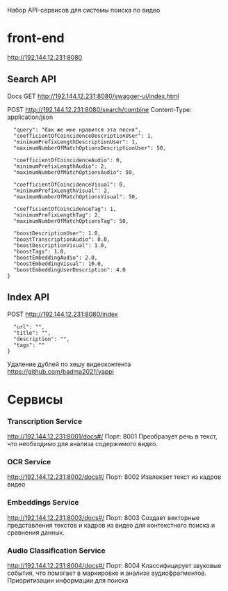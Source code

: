 Набор API-сервисов для системы поиска по видео

# front-end
http://192.144.12.231:8080


## Search API
Docs GET http://192.144.12.231:8080/swagger-ui/index.html

POST http://192.144.12.231:8080/search/combine
Content-Type: application/json

```{
  "query": "Как же мне нравится эта песня",
  "coefficientOfCoincidenceDescriptionUser": 1,
  "minimumPrefixLengthDescriptionUser": 1,
  "maximumNumberOfMatchOptionsDescriptionUser": 50,
  
  "coefficientOfCoincidenceAudio": 0,
  "minimumPrefixLengthAudio": 2,
  "maximumNumberOfMatchOptionsAudio": 50,
  
  "coefficientOfCoincidenceVisual": 0,
  "minimumPrefixLengthVisual": 2,
  "maximumNumberOfMatchOptionsVisual": 50,

  "coefficientOfCoincidenceTag": 1,
  "minimumPrefixLengthTag": 2,
  "maximumNumberOfMatchOptionsTag": 50,

  "boostDescriptionUser": 1.0,
  "boostTranscriptionAudio": 0.0,
  "boostDescriptionVisual": 1.0,
  "boostTags": 1.0,
  "boostEmbeddingAudio": 2.0,
  "boostEmbeddingVisual": 10.0,
  "boostEmbeddingUserDescription": 4.0
}
```



## Index API
POST http://192.144.12.231:8080/index
```{
  "url": "",
  "title": "",
  "description": "",
  "tags": ""
}
```

Удаление дублей по хешу видеоконтента
https://github.com/badma2021/yappi

# Сервисы
### Transcription Service
http://192.144.12.231:8001/docs#/
Порт: 8001
Преобразует речь в текст, что необходимо для анализа содержимого видео.

### OCR Service
http://192.144.12.231:8002/docs#/
Порт: 8002
Извлекает текст из кадров видео

### Embeddings Service
http://192.144.12.231:8003/docs#/
Порт: 8003
Создает векторные представления текстов и кадров из видео для контекстного поиска и сравнения данных.

### Audio Classification Service
http://192.144.12.231:8004/docs#/
Порт: 8004
Классифицирует звуковые события, что помогает в маркировке и анализе аудиофрагментов.
Приоритизации информации для поиска
